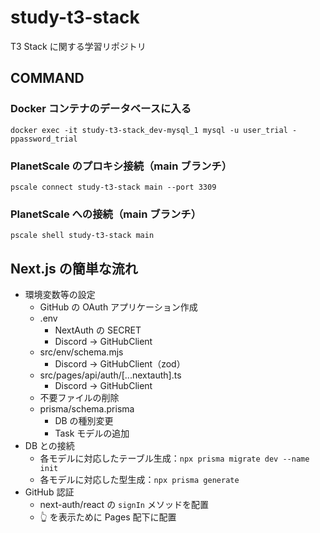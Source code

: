 # study-t3-stack

T3 Stack に関する学習リポジトリ

## COMMAND

### Docker コンテナのデータベースに入る

`docker exec -it study-t3-stack_dev-mysql_1 mysql -u user_trial -ppassword_trial`

### PlanetScale のプロキシ接続（main ブランチ）

`pscale connect study-t3-stack main --port 3309`

### PlanetScale への接続（main ブランチ）

`pscale shell study-t3-stack main`

## Next.js の簡単な流れ

- 環境変数等の設定
  - GitHub の OAuth アプリケーション作成
  - .env
    - NextAuth の SECRET
    - Discord -> GitHubClient
  - src/env/schema.mjs
    - Discord -> GitHubClient（zod）
  - src/pages/api/auth/[...nextauth].ts
    - Discord -> GitHubClient
  - 不要ファイルの削除
  - prisma/schema.prisma
    - DB の種別変更
    - Task モデルの追加
- DB との接続
  - 各モデルに対応したテーブル生成：`npx prisma migrate dev --name init`
  - 各モデルに対応した型生成：`npx prisma generate`
- GitHub 認証
  - next-auth/react の `signIn` メソッドを配置
  - 👆 を表示ために Pages 配下に配置
